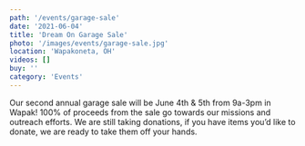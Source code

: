 ```yaml
---
path: '/events/garage-sale'
date: '2021-06-04'
title: 'Dream On Garage Sale'
photo: '/images/events/garage-sale.jpg'
location: 'Wapakoneta, OH'
videos: []
buy: ''
category: 'Events'
---
```


Our second annual garage sale will be June 4th & 5th from 9a-3pm in Wapak! 100% of proceeds from the sale go towards our missions and outreach efforts. We are still taking donations, if you have items you’d like to donate, we are ready to take them off your hands.
